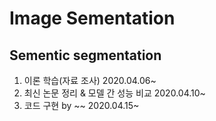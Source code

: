 # Image Sementation
## Sementic segmentation
1. 이론 학습(자료 조사)                  2020.04.06~
2. 최신 논문 정리 & 모델 간 성능 비교     2020.04.10~
3. 코드 구현 by ~~                       2020.04.15~
